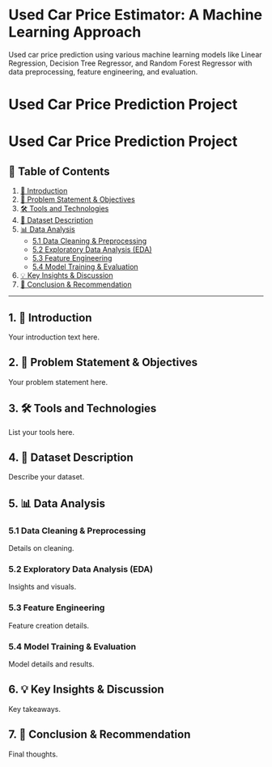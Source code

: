 # Used Car Price Estimator: A Machine Learning Approach
Used car price prediction using various machine learning models like Linear Regression, Decision Tree Regressor, and Random Forest Regressor with data preprocessing, feature engineering, and evaluation.

# Used Car Price Prediction Project

# Used Car Price Prediction Project

## 📑 Table of Contents
1. [📘 Introduction](#introduction)  
2. [📌 Problem Statement & Objectives](#problem-statement--objectives)  
3. [🛠️ Tools and Technologies](#tools-and-technologies)  
4. [📂 Dataset Description](#dataset-description)  
5. [📊 Data Analysis](#data-analysis)  
   - [5.1 Data Cleaning & Preprocessing](#data-cleaning--preprocessing)  
   - [5.2 Exploratory Data Analysis (EDA)](#exploratory-data-analysis-eda)  
   - [5.3 Feature Engineering](#feature-engineering)  
   - [5.4 Model Training & Evaluation](#model-training--evaluation)  
6. [💡 Key Insights & Discussion](#key-insights--discussion)  
7. [📃 Conclusion & Recommendation](#conclusion--recommendation)  

---

## 1. 📘 Introduction
Your introduction text here.

## 2. 📌 Problem Statement & Objectives
Your problem statement here.

## 3. 🛠️ Tools and Technologies
List your tools here.

## 4. 📂 Dataset Description
Describe your dataset.

## 5. 📊 Data Analysis

### 5.1 Data Cleaning & Preprocessing
Details on cleaning.

### 5.2 Exploratory Data Analysis (EDA)
Insights and visuals.

### 5.3 Feature Engineering
Feature creation details.

### 5.4 Model Training & Evaluation
Model details and results.

## 6. 💡 Key Insights & Discussion
Key takeaways.

## 7. 📃 Conclusion & Recommendation
Final thoughts.


